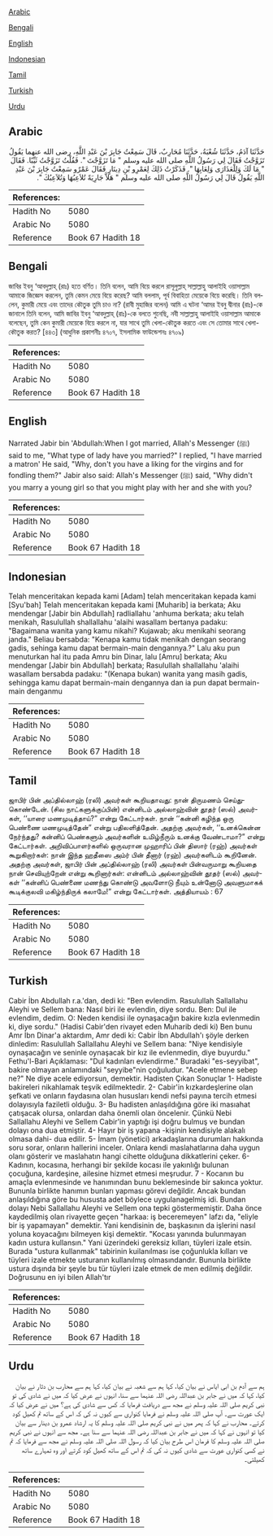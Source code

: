 [Arabic](#arabic)

[Bengali](#bengali)

[English](#english)

[Indonesian](#indonesian)

[Tamil](#tamil)

[Turkish](#turkish)

[Urdu](#urdu)

## Arabic


<div dir="rtl" lang="ar" style={{fontSize:'larger',backgroundColor:'#f8f9fa',padding:20}}>
حَدَّثَنَا آدَمُ، حَدَّثَنَا شُعْبَةُ، حَدَّثَنَا مُحَارِبٌ، قَالَ سَمِعْتُ جَابِرَ بْنَ عَبْدِ اللَّهِ، رضى الله عنهما يَقُولُ تَزَوَّجْتُ فَقَالَ لِي رَسُولُ اللَّهِ صلى الله عليه وسلم ‏"‏ مَا تَزَوَّجْتَ ‏"‏‏.‏ فَقُلْتُ تَزَوَّجْتُ ثَيِّبًا‏.‏ فَقَالَ ‏"‏ مَا لَكَ وَلِلْعَذَارَى وَلِعَابِهَا ‏"‏‏.‏ فَذَكَرْتُ ذَلِكَ لِعَمْرِو بْنِ دِينَارٍ فَقَالَ عَمْرٌو سَمِعْتُ جَابِرَ بْنَ عَبْدِ اللَّهِ يَقُولُ قَالَ لِي رَسُولُ اللَّهِ صلى الله عليه وسلم ‏"‏ هَلاَّ جَارِيَةً تُلاَعِبُهَا وَتُلاَعِبُكَ ‏"‏‏.‏
</div>
<div style={{backgroundColor:'#f8f9fa',padding:20, marginBottom: 10}}><table> <thead> <tr> <th>References:</th> <th></th> </tr> </thead> <tbody><tr><td>Hadith No</td><td>5080</td></tr><tr><td>Arabic No</td><td>5080</td></tr><tr><td>Reference</td><td>Book 67 Hadith 18</td></tr></tbody></table></div>

## Bengali


<div dir="ltr" lang="bn" style={{fontSize:'larger',backgroundColor:'#f8f9fa',padding:20}}>
জাবির ইবনু ‘আবদুল্লাহ্ (রাঃ) হতে বর্ণিত। তিনি বলেন, আমি বিয়ে করলে রাসূলুল্লাহ্ সাল্লাল্লাহু আলাইহি ওয়াসাল্লাম আমাকে জিজ্ঞেস করলেন, তুমি কেমন মেয়ে বিয়ে করেছ? আমি বললাম, পূর্ব বিবাহিতা মেয়েকে বিয়ে করেছি। তিনি বললেন, কুমারী মেয়ে এবং তাদের কৌতুক তুমি চাও না? (রাবী মুহাজির বলেন) আমি এ ঘটনা ‘আমর ইবনু দ্বীনার (রাঃ)-কে জানালে তিনি বলেন, আমি জাবির ইবনু ‘আবদুল্লাহ্ (রাঃ)-কে বলতে শুনেছি, নবী সাল্লাল্লাহু আলাইহি ওয়াসাল্লাম আমাকে বলেছেন, তুমি কেন কুমারী মেয়েকে বিয়ে করলে না, যার সাথে তুমি খেলা-কৌতুক করতে এবং সে তোমার সাথে খেলা-কৌতুক করত? [৪৪৩] (আধুনিক প্রকাশনীঃ ৪৭০৭, ইসলামিক ফাউন্ডেশনঃ ৪৭০৯)
</div>
<div style={{backgroundColor:'#f8f9fa',padding:20, marginBottom: 10}}><table> <thead> <tr> <th>References:</th> <th></th> </tr> </thead> <tbody><tr><td>Hadith No</td><td>5080</td></tr><tr><td>Arabic No</td><td>5080</td></tr><tr><td>Reference</td><td>Book 67 Hadith 18</td></tr></tbody></table></div>

## English


<div dir="ltr" lang="en" style={{fontSize:'larger',backgroundColor:'#f8f9fa',padding:20}}>
Narrated Jabir bin 'Abdullah:When I got married, Allah's Messenger (ﷺ) said to me, "What type of lady have you married?" I replied, "I have married a matron' He said, "Why, don't you have a liking for the virgins and for fondling them?" Jabir also said: Allah's Messenger (ﷺ) said, "Why didn't you marry a young girl so that you might play with her and she with you?
</div>
<div style={{backgroundColor:'#f8f9fa',padding:20, marginBottom: 10}}><table> <thead> <tr> <th>References:</th> <th></th> </tr> </thead> <tbody><tr><td>Hadith No</td><td>5080</td></tr><tr><td>Arabic No</td><td>5080</td></tr><tr><td>Reference</td><td>Book 67 Hadith 18</td></tr></tbody></table></div>

## Indonesian


<div dir="ltr" lang="id" style={{fontSize:'larger',backgroundColor:'#f8f9fa',padding:20}}>
Telah menceritakan kepada kami [Adam] telah menceritakan kepada kami [Syu'bah] Telah menceritakan kepada kami [Muharib] ia berkata; Aku mendengar [Jabir bin Abdullah] radliallahu 'anhuma berkata; aku telah menikah, Rasulullah shallallahu 'alaihi wasallam bertanya padaku: "Bagaimana wanita yang kamu nikahi? Kujawab; aku menikahi seorang janda." Beliau bersabda: "Kenapa kamu tidak menikah dengan seorang gadis, sehinga kamu dapat bermain-main dengannya.?" Lalu aku pun menuturkan hal itu pada Amru bin Dinar, lalu [Amru] berkata; Aku mendengar [Jabir bin Abdullah] berkata; Rasulullah shallallahu 'alaihi wasallam bersabda padaku: "(Kenapa bukan) wanita yang masih gadis, sehingga kamu dapat bermain-main dengannya dan ia pun dapat bermain-main denganmu
</div>
<div style={{backgroundColor:'#f8f9fa',padding:20, marginBottom: 10}}><table> <thead> <tr> <th>References:</th> <th></th> </tr> </thead> <tbody><tr><td>Hadith No</td><td>5080</td></tr><tr><td>Arabic No</td><td>5080</td></tr><tr><td>Reference</td><td>Book 67 Hadith 18</td></tr></tbody></table></div>

## Tamil


<div dir="ltr" lang="ta" style={{fontSize:'larger',backgroundColor:'#f8f9fa',padding:20}}>
ஜாபிர் பின் அப்தில்லாஹ் (ரலி) அவர்கள் கூறியதாவது: நான் திருமணம் செய்துகொண்டேன். (சில நாட்களுக்குப்பின்) என்னிடம் அல்லாஹ்வின் தூதர் (ஸல்) அவர்கள், ‘‘யாரை மணமுடித்தாய்?” என்று கேட்டார்கள். நான் ‘‘கன்னி கழிந்த ஒரு பெண்ணை மணமுடித்தேன்” என்று பதிலளித்தேன். அதற்கு அவர்கள், ‘‘உனக்கென்ன நேர்ந்தது? கன்னிப் பெண்களும் அவர்களின் உமிழ்நீரும் உனக்கு வேண்டாமா?” என்று கேட்டார்கள். அறிவிப்பாளர்களில் ஒருவரான முஹாரிப் பின் திஸார் (ரஹ்) அவர்கள் கூறுகிறார்கள்: நான் இந்த ஹதீஸை அம்ர் பின் தீனார் (ரஹ்) அவர்களிடம் கூறினேன். அதற்கு அவர்கள், ஜாபிர் பின் அப்தில்லாஹ் (ரலி) அவர்கள் பின்வருமாறு கூறியதை நான் செவியுற்றேன் என்று கூறினார்கள்: என்னிடம் அல்லாஹ்வின் தூதர் (ஸல்) அவர்கள் ‘‘கன்னிப் பெண்ணை மணந்து கொண்டு அவளோடு நீயும் உன்னோடு அவளுமாகக் கூடிக்குலவி மகிழ்ந்திருக் கலாமே!” என்று கேட்டார்கள். அத்தியாயம் : 67
</div>
<div style={{backgroundColor:'#f8f9fa',padding:20, marginBottom: 10}}><table> <thead> <tr> <th>References:</th> <th></th> </tr> </thead> <tbody><tr><td>Hadith No</td><td>5080</td></tr><tr><td>Arabic No</td><td>5080</td></tr><tr><td>Reference</td><td>Book 67 Hadith 18</td></tr></tbody></table></div>

## Turkish


<div dir="ltr" lang="tr" style={{fontSize:'larger',backgroundColor:'#f8f9fa',padding:20}}>
Cabir İbn Abdullah r.a.'dan, dedi ki: "Ben evlendim. Rasulullah Sallallahu Aleyhi ve Sellem bana: Nasıl biri ile evlendin, diye sordu. Ben: Dul ile evlendim, dedim. O: Neden kendisi ile oynaşacağın bakire kızla evlenmedin ki, diye sordu." (Hadisi Cabir'den rivayet eden Muharib dedi ki) Ben bunu Amr İbn Dinar'a aktardım, Amr dedi ki: Cabir İbn Abdullah'ı şöyle derken dinledim: Rasulullah Sallallahu Aleyhi ve Sellem bana: "Niye kendisiyle oynaşacağın ve seninle oynaşacak bir kız ile evlenmedin, diye buyurdu." Fethu'l-Bari Açıklaması: "Dul kadınları evlendirme." Buradaki "es-seyyibat", bakire olmayan anlamındaki "seyyibe"nin çoğuludur. "Acele etmene sebep ne?" Ne diye acele ediyorsun, demektir. Hadisten Çıkan Sonuçlar 1- Hadiste bakireleri nikahlamak teşvik edilmektedir. 2- Cabir'in kızkardeşlerine olan şefkati ve onların faydasına olan hususları kendi nefsi payına tercih etmesi dolayısıyla faziletli olduğu. 3- Bu hadisten anlaşıldığına göre iki masıahat çatışacak olursa, onlardan daha önemli olan öncelenir. Çünkü Nebi Sallallahu Aleyhi ve Sellem Cabir'in yaptığı işi doğru bulmuş ve bundan dolayı ona dua etmiştir. 4- Hayır bir iş yapana -kişinin kendisiyle alakalı olmasa dahi- dua edilir. 5- İmam (yönetici) arkadaşlarına durumları hakkında soru sorar, onların hallerini inceler. Onlara kendi maslahatlarına daha uygun olanı gösterir ve maslahatın hangi cihette olduğuna dikkatlerini çeker. 6- Kadının, kocasına, herhangi bir şekilde kocası ile yakınlığı bulunan çocuğuna, kardeşine, ailesine hizmet etmesi meşrudur. 7 - Kocanın bu amaçla evlenmesinde ve hanımından bunu beklemesinde bir sakınca yoktur. Bununla birlikte hanımın bunları yapması görevi değildir. Ancak bundan anlaşıldığına göre bu hususta adet böylece uygulanagelmiş idi. Bundan dolayı Nebi Sallallahu Aleyhi ve Sellem ona tepki göstermemiştir. Daha önce kaydedilmiş olan rivayette geçen "harkaa: iş beceremeyen" lafzı da, "eliyle bir iş yapamayan" demektir. Yani kendisinin de, başkasının da işlerini nasıl yoluna koyacağını bilmeyen kişi demektir. "Kocası yanında bulunmayan kadın ustura kullansın." Yani üzerindeki gereksiz kılları, tüyleri izale etsin. Burada "ustura kullanmak" tabirinin kuilanılması ise çoğunlukla kılları ve tüyleri izale etmekte usturanın kullanılmış olmasındandır. Bununla birlikte ustura dışında bir şeyle bu tür tüyleri izale etmek de men edilmiş değildir. Doğrusunu en iyi bilen Allah'tır
</div>
<div style={{backgroundColor:'#f8f9fa',padding:20, marginBottom: 10}}><table> <thead> <tr> <th>References:</th> <th></th> </tr> </thead> <tbody><tr><td>Hadith No</td><td>5080</td></tr><tr><td>Arabic No</td><td>5080</td></tr><tr><td>Reference</td><td>Book 67 Hadith 18</td></tr></tbody></table></div>

## Urdu


<div dir="rtl" lang="ur" style={{fontSize:'larger',backgroundColor:'#f8f9fa',padding:20}}>
ہم سے آدم بن ابی ایاس نے بیان کیا، کہا ہم سے شعبہ نے بیان کیا، کہا ہم سے محارب بن دثار نے بیان کیا، کہا کہ میں نے جابر بن عبداللہ رضی اللہ عنہما سے سنا، انہوں نے عرض کیا کہ میں نے شادی کی تو نبی کریم صلی اللہ علیہ وسلم نے مجھ سے دریافت فرمایا کہ کس سے شادی کی ہے؟ میں نے عرض کیا کہ ایک عورت سے۔ آپ صلی اللہ علیہ وسلم نے فرمایا کنواری سے کیوں نہ کی کہ اس کے ساتھ تم کھیل کود کرتے۔ محارب نے کہا کہ پھر میں نے نبی کریم صلی اللہ علیہ وسلم کا یہ ارشاد عمرو بن دینار سے بیان کیا تو انہوں نے کہا کہ میں نے جابر بن عبداللہ رضی اللہ عنہما سے سنا ہے۔ مجھ سے انہوں نے نبی کریم صلی اللہ علیہ وسلم کا فرمان اس طرح بیان کیا کہ رسول اللہ صلی اللہ علیہ وسلم نے مجھ سے فرمایا کہ تم نے کسی کنواری عورت سے شادی کیوں نہ کی کہ تم اس کے ساتھ کھیل کود کرتے اور وہ تمہارے ساتھ کھیلتی۔
</div>
<div style={{backgroundColor:'#f8f9fa',padding:20, marginBottom: 10}}><table> <thead> <tr> <th>References:</th> <th></th> </tr> </thead> <tbody><tr><td>Hadith No</td><td>5080</td></tr><tr><td>Arabic No</td><td>5080</td></tr><tr><td>Reference</td><td>Book 67 Hadith 18</td></tr></tbody></table></div>